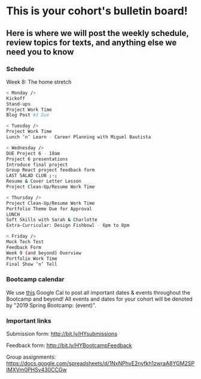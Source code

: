 # This is your cohort's bulletin board! 
## Here is where we will post the weekly schedule, review topics for texts, and anything else we need you to know

### Schedule

Week 8: The home stretch 

```bash
< Monday />
Kickoff
Stand-ups
Project Work Time
Blog Post #3 Due

< Tuesday />
Project Work Time
Lunch ‘n’ Learn - Career Planning with Miguel Bautista

< Wednesday />
DUE Project 6 - 10am
Project 6 presentations
Introduce final project
Group React project feedback form
LAST SALAD CLUB ;-;
Resume & Cover Letter Lesson
Project Clean-Up/Resume Work Time

< Thursday />
Project Clean-Up/Resume Work Time
Portfolio Theme Due for Approval
LUNCH
Soft Skills with Sarah & Charlotte
Extra-Curricular: Design Fishbowl - 6pm to 8pm

< Friday />
Mock Tech Test
Feedback Form
Week 9 (and beyond) Overview
Portfolio Work Time
Final Show ‘n’ Tell
```


### Bootcamp calendar
We use [this](https://calendar.google.com/calendar/embed?src=hackeryou.com_ckj6930nr6kraakaisos09cccs%40group.calendar.google.com&ctz=America%2FToronto) Google Cal to post all important dates & events throughout the Bootcamp and beyond! All events and dates for your cohort will be denoted by "2019 Spring Bootcamp: (event)".

### Important links
Submission form: http://bit.ly/HYsubmissions

Feedback form: http://bit.ly/HYBootcampFeedback

Group assignments: https://docs.google.com/spreadsheets/d/1NxNPhvE2nyfkh1zwraA8YGM2SPIMXVm0PHSv430CCGw

